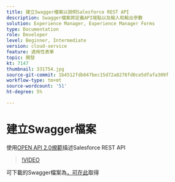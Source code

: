 ```yaml
---
title: 建立Swagger檔案以說明Salesforce REST API
description: Swagger檔案將定義API端點以及輸入和輸出參數
solution: Experience Manager, Experience Manager Forms
type: Documentation
role: Developer
level: Beginner, Intermediate
version: cloud-service
feature: 適用性表單
topic: 開發
kt: 7147
thumbnail: 331754.jpg
source-git-commit: 1b4512fdb047bec15d72a8278fd0ce5dfafa309f
workflow-type: tm+mt
source-wordcount: '51'
ht-degree: 5%

---
```



# 建立Swagger檔案

使用[OPEN API 2.0規範](https://swagger.io/docs/specification/2-0/basic-structure/)描述Salesforce REST API

>[!VIDEO](https://video.tv.adobe.com/v/331754?quality=12&learn=on)

可下載的Swagger檔案為[，可在此](assets/sfdc-rest-swagger.zip)取得
